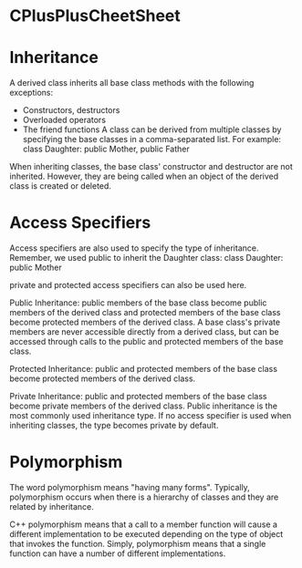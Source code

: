 # CPlusPlusCheetSheet

# Inheritance
A derived class inherits all base class methods with the following exceptions:
- Constructors, destructors
- Overloaded operators
- The friend functions
A class can be derived from multiple classes by specifying the base classes in a comma-separated list.
For example: class Daughter: public Mother, public Father


When inheriting classes, the base class' constructor and destructor are not inherited.
However, they are being called when an object of the derived class is created or deleted.


# Access Specifiers
Access specifiers are also used to specify the type of inheritance.
Remember, we used public to inherit the Daughter class:
class Daughter: public Mother

private and protected access specifiers can also be used here.

Public Inheritance: public members of the base class become public members of the derived class and protected members of the base class become protected members of the derived class. A base class's private members are never accessible directly from a derived class, but can be accessed through calls to the public and protected members of the base class.

Protected Inheritance: public and protected members of the base class become protected members of the derived class.

Private Inheritance: public and protected members of the base class become private members of the derived class.
Public inheritance is the most commonly used inheritance type.
If no access specifier is used when inheriting classes, the type becomes private by default.


# Polymorphism
The word polymorphism means "having many forms".
Typically, polymorphism occurs when there is a hierarchy of classes and they are related by inheritance.

C++ polymorphism means that a call to a member function will cause a different implementation to be executed depending on the type of object that invokes the function.
Simply, polymorphism means that a single function can have a number of different implementations.


